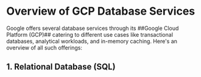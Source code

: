# Overview of GCP Database Services

Google offers several database services through its ##Google Cloud Platform (GCP)## catering to different use cases like transactional databases, analytical workloads, and in-memory caching. Here's an overview of all such offerings:

## 1. Relational Database (SQL)
